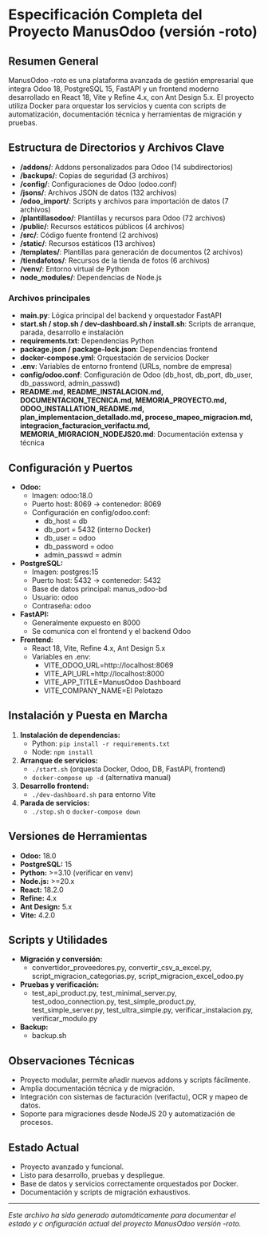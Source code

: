 # Especificación Completa del Proyecto ManusOdoo (versión -roto)

## Resumen General
ManusOdoo -roto es una plataforma avanzada de gestión empresarial que integra Odoo 18, PostgreSQL 15, FastAPI y un frontend moderno desarrollado en React 18, Vite y Refine 4.x, con Ant Design 5.x. El proyecto utiliza Docker para orquestar los servicios y cuenta con scripts de automatización, documentación técnica y herramientas de migración y pruebas.

## Estructura de Directorios y Archivos Clave

- **/addons/**: Addons personalizados para Odoo (14 subdirectorios)
- **/backups/**: Copias de seguridad (3 archivos)
- **/config/**: Configuraciones de Odoo (odoo.conf)
- **/jsons/**: Archivos JSON de datos (132 archivos)
- **/odoo_import/**: Scripts y archivos para importación de datos (7 archivos)
- **/plantillasodoo/**: Plantillas y recursos para Odoo (72 archivos)
- **/public/**: Recursos estáticos públicos (4 archivos)
- **/src/**: Código fuente frontend (2 archivos)
- **/static/**: Recursos estáticos (13 archivos)
- **/templates/**: Plantillas para generación de documentos (2 archivos)
- **/tiendafotos/**: Recursos de la tienda de fotos (6 archivos)
- **/venv/**: Entorno virtual de Python
- **node_modules/**: Dependencias de Node.js

### Archivos principales
- **main.py**: Lógica principal del backend y orquestador FastAPI
- **start.sh / stop.sh / dev-dashboard.sh / install.sh**: Scripts de arranque, parada, desarrollo e instalación
- **requirements.txt**: Dependencias Python
- **package.json / package-lock.json**: Dependencias frontend
- **docker-compose.yml**: Orquestación de servicios Docker
- **.env**: Variables de entorno frontend (URLs, nombre de empresa)
- **config/odoo.conf**: Configuración de Odoo (db_host, db_port, db_user, db_password, admin_passwd)
- **README.md, README_INSTALACION.md, DOCUMENTACION_TECNICA.md, MEMORIA_PROYECTO.md, ODOO_INSTALLATION_README.md, plan_implementacion_detallado.md, proceso_mapeo_migracion.md, integracion_facturacion_verifactu.md, MEMORIA_MIGRACION_NODEJS20.md**: Documentación extensa y técnica

## Configuración y Puertos
- **Odoo:**
  - Imagen: odoo:18.0
  - Puerto host: 8069 → contenedor: 8069
  - Configuración en config/odoo.conf:
    - db_host = db
    - db_port = 5432 (interno Docker)
    - db_user = odoo
    - db_password = odoo
    - admin_passwd = admin
- **PostgreSQL:**
  - Imagen: postgres:15
  - Puerto host: 5432 → contenedor: 5432
  - Base de datos principal: manus_odoo-bd
  - Usuario: odoo
  - Contraseña: odoo
- **FastAPI:**
  - Generalmente expuesto en 8000
  - Se comunica con el frontend y el backend Odoo
- **Frontend:**
  - React 18, Vite, Refine 4.x, Ant Design 5.x
  - Variables en .env:
    - VITE_ODOO_URL=http://localhost:8069
    - VITE_API_URL=http://localhost:8000
    - VITE_APP_TITLE=ManusOdoo Dashboard
    - VITE_COMPANY_NAME=El Pelotazo

## Instalación y Puesta en Marcha
1. **Instalación de dependencias:**
   - Python: `pip install -r requirements.txt`
   - Node: `npm install`
2. **Arranque de servicios:**
   - `./start.sh` (orquesta Docker, Odoo, DB, FastAPI, frontend)
   - `docker-compose up -d` (alternativa manual)
3. **Desarrollo frontend:**
   - `./dev-dashboard.sh` para entorno Vite
4. **Parada de servicios:**
   - `./stop.sh` o `docker-compose down`

## Versiones de Herramientas
- **Odoo:** 18.0
- **PostgreSQL:** 15
- **Python:** >=3.10 (verificar en venv)
- **Node.js:** >=20.x
- **React:** 18.2.0
- **Refine:** 4.x
- **Ant Design:** 5.x
- **Vite:** 4.2.0

## Scripts y Utilidades
- **Migración y conversión:**
  - convertidor_proveedores.py, convertir_csv_a_excel.py, script_migracion_categorias.py, script_migracion_excel_odoo.py
- **Pruebas y verificación:**
  - test_api_product.py, test_minimal_server.py, test_odoo_connection.py, test_simple_product.py, test_simple_server.py, test_ultra_simple.py, verificar_instalacion.py, verificar_modulo.py
- **Backup:**
  - backup.sh

## Observaciones Técnicas
- Proyecto modular, permite añadir nuevos addons y scripts fácilmente.
- Amplia documentación técnica y de migración.
- Integración con sistemas de facturación (verifactu), OCR y mapeo de datos.
- Soporte para migraciones desde NodeJS 20 y automatización de procesos.

## Estado Actual
- Proyecto avanzado y funcional.
- Listo para desarrollo, pruebas y despliegue.
- Base de datos y servicios correctamente orquestados por Docker.
- Documentación y scripts de migración exhaustivos.

---

*Este archivo ha sido generado automáticamente para documentar el estado y c
onfiguración actual del proyecto ManusOdoo versión -roto.*
